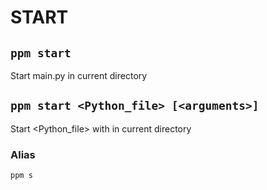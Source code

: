 # START

## `ppm start`

Start main.py in current directory

## `ppm start <Python_file> [<arguments>]`

Start <Python_file> with <arguments> in current directory

### Alias

`ppm s`